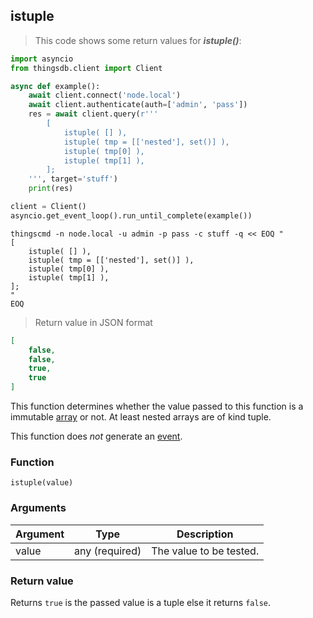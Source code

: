 ## istuple

> This code shows some return values for ***istuple()***:

```python
import asyncio
from thingsdb.client import Client

async def example():
    await client.connect('node.local')
    await client.authenticate(auth=['admin', 'pass'])
    res = await client.query(r'''
        [
            istuple( [] ),
            istuple( tmp = [['nested'], set()] ),
            istuple( tmp[0] ),
            istuple( tmp[1] ),
        ];
    ''', target='stuff')
    print(res)

client = Client()
asyncio.get_event_loop().run_until_complete(example())
```

```shell
thingscmd -n node.local -u admin -p pass -c stuff -q << EOQ "
[
    istuple( [] ),
    istuple( tmp = [['nested'], set()] ),
    istuple( tmp[0] ),
    istuple( tmp[1] ),
];
"
EOQ
```

> Return value in JSON format

```json
[
    false,
    false,
    true,
    true
]
```

This function determines whether the value passed to this function
is a immutable [array](#array-type) or not. At least nested arrays are of kind tuple.

This function does *not* generate an [event](#events).

### Function
`istuple(value)`

### Arguments
Argument | Type | Description
-------- | ---- | -----------
value | any (required) | The value to be tested.

### Return value
Returns `true` is the passed value is a tuple else it returns `false`.

